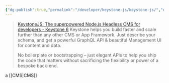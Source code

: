 ```yaml
---
{"dg-publish":true,"permalink":"/developer/keystone-js/keystone-js/","noteIcon":""}
---
```


> [KeystoneJS: The superpowered Node.js Headless CMS for developers - Keystone 6](https://keystonejs.com/)
>  Keystone helps you build faster and scale further than any other CMS or App Framework. Just describe your schema, and get a powerful GraphQL API & beautiful Management UI for content and data.
> 
> No boilerplate or bootstrapping – just elegant APIs to help you ship the code that matters without sacrificing the flexibility or power of a bespoke back-end.

a [[CMS\|CMS]] 